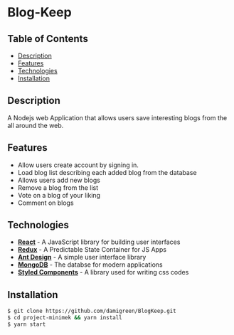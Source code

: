 # Blog-Keep

## Table of Contents

* [Description](Description)
* [Features](#Features)
* [Technologies](#Technologies)
* [Installation](#Installation)

## Description

A Nodejs web Application that allows users save interesting blogs from the all around the web.

## Features

* Allow users create account by signing in.
* Load blog list describing each added blog from the database
* Allows users add new blogs
* Remove a blog from the list
* Vote on a blog of your liking
* Comment on blogs

## Technologies

* [**React**](reactjs.org) - A JavaScript library for building user interfaces
* [**Redux**](redux.js.org/) - A Predictable State Container for JS Apps
* [**Ant Design**](ant.design/) - A simple user interface library
* [**MongoDB**](mongodb.com/) - The databse for modern applications
* [**Styled Components**](styled-components.com/) - A library used for writing css codes

## Installation

```bash
$ git clone https://github.com/damigreen/BlogKeep.git
$ cd project-minimek && yarn install
$ yarn start
```
